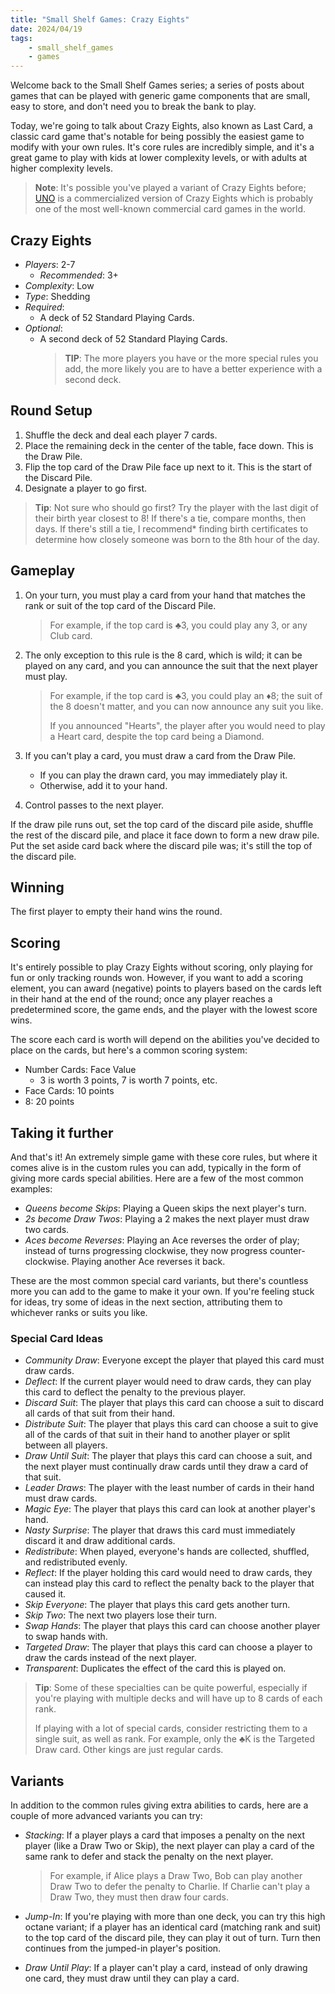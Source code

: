 ```yaml
---
title: "Small Shelf Games: Crazy Eights"
date: 2024/04/19
tags:
    - small_shelf_games
    - games
---
```


Welcome back to the Small Shelf Games series; a series of posts about games
that can be played with generic game components that are small, easy to store,
and don't need you to break the bank to play.

Today, we're going to talk about Crazy Eights, also known as Last Card, a
classic card game that's notable for being possibly the easiest game to modify
with your own rules. It's core rules are incredibly simple, and it's a great
game to play with kids at lower complexity levels, or with adults at higher
complexity levels.

> **Note**: It's possible you've played a variant of Crazy Eights before;
> [UNO](https://en.wikipedia.org/wiki/Uno_(card_game)) is a commercialized
> version of Crazy Eights which is probably one of the most well-known
> commercial card games in the world.

## Crazy Eights

- _Players_: 2-7
    - _Recommended_: 3+
- _Complexity_: Low
- _Type_: Shedding
- _Required_:
    - A deck of 52 Standard Playing Cards.
- _Optional_:
    - A second deck of 52 Standard Playing Cards.
      > **TIP**: The more players you have or the more special rules you add,
      > the more likely you are to have a better experience with a second deck.

## Round Setup

1. Shuffle the deck and deal each player 7 cards.
2. Place the remaining deck in the center of the table, face down. This is the
   Draw Pile.
3. Flip the top card of the Draw Pile face up next to it. This is the start of
   the Discard Pile.
4. Designate a player to go first.

> **Tip**: Not sure who should go first? Try the player with the last digit of
> their birth year closest to 8! If there's a tie, compare months, then days.
> If there's still a tie, I recommend\* finding birth certificates to determine
> how closely someone was born to the 8th hour of the day.

## Gameplay

1. On your turn, you must play a card from your hand that matches the rank or
   suit of the top card of the Discard Pile.

   > For example, if the top card is &#x2663;&#xfe0f;3, you could play any 3,
   > or any Club card.
2. The only exception to this rule is the 8 card, which is wild; it can be
   played on any card, and you can announce the suit that the next player must
   play.

   > For example, if the top card is &#x2663;&#xfe0f;3, you could play an
   > &#x2666;&#xfe0f;8; the suit of the 8 doesn't matter, and you can now
   > announce any suit you like.
   >
   > If you announced "Hearts", the player after you would need to play a Heart
   > card, despite the top card being a Diamond.
2. If you can't play a card, you must draw a card from the Draw Pile.
    - If you can play the drawn card, you may immediately play it.
    - Otherwise, add it to your hand.
3. Control passes to the next player.

If the draw pile runs out, set the top card of the discard pile aside, shuffle
the rest of the discard pile, and place it face down to form a new draw pile.
Put the set aside card back where the discard pile was; it's still the top of
the discard pile.

## Winning

The first player to empty their hand wins the round.

## Scoring

It's entirely possible to play Crazy Eights without scoring, only playing for
fun or only tracking rounds won. However, if you want to add a scoring element,
you can award (negative) points to players based on the cards left in their
hand at the end of the round; once any player reaches a predetermined score,
the game ends, and the player with the lowest score wins.

The score each card is worth will depend on the abilities you've decided to
place on the cards, but here's a common scoring system:

- Number Cards: Face Value
    - 3 is worth 3 points, 7 is worth 7 points, etc.
- Face Cards: 10 points
- 8: 20 points

## Taking it further

And that's it! An extremely simple game with these core rules, but where it
comes alive is in the custom rules you can add, typically in the form of giving
more cards special abilities. Here are a few of the most common examples:

- *Queens become Skips*: Playing a Queen skips the next player's turn.
- *2s become Draw Twos*: Playing a 2 makes the next player must draw two cards.
- *Aces become Reverses*: Playing an Ace reverses the order of play; instead
  of turns progressing clockwise, they now progress counter-clockwise. Playing
  another Ace reverses it back.

These are the most common special card variants, but there's countless more you
can add to the game to make it your own. If you're feeling stuck for ideas, try
some of ideas in the next section, attributing them to whichever ranks or suits
you like.

### Special Card Ideas

- *Community Draw*: Everyone except the player that played this card must draw cards.
- *Deflect*: If the current player would need to draw cards, they can play this card to deflect the penalty to the previous player.
- *Discard Suit*: The player that plays this card can choose a suit to discard all cards of that suit from their hand.
- *Distribute Suit*: The player that plays this card can choose a suit to give all of the cards of that suit in their hand to another player or split between all players.
- *Draw Until Suit*: The player that plays this card can choose a suit, and the next player must continually draw cards until they draw a card of that suit.
- *Leader Draws*: The player with the least number of cards in their hand must draw cards.
- *Magic Eye*: The player that plays this card can look at another player's hand.
- *Nasty Surprise*: The player that draws this card must immediately discard it and draw additional cards.
- *Redistribute*: When played, everyone's hands are collected, shuffled, and redistributed evenly.
- *Reflect*: If the player holding this card would need to draw cards, they can instead play this card to reflect the penalty back to the player that caused it.
- *Skip Everyone*: The player that plays this card gets another turn.
- *Skip Two*: The next two players lose their turn.
- *Swap Hands*: The player that plays this card can choose another player to swap hands with.
- *Targeted Draw*: The player that plays this card can choose a player to draw the cards instead of the next player.
- *Transparent*: Duplicates the effect of the card this is played on.

> **Tip**: Some of these specialties can be quite powerful, especially if
> you're playing with multiple decks and will have up to 8 cards of each rank.
>
> If playing with a lot of special cards, consider restricting them to a single
> suit, as well as rank. For example, only the &#x2663;&#xfe0f;K is the
> Targeted Draw card. Other kings are just regular cards.

## Variants

In addition to the common rules giving extra abilities to cards, here are a
couple of more advanced variants you can try:

- *Stacking*: If a player plays a card that imposes a penalty on the next player
  (like a Draw Two or Skip), the next player can play a card of the same rank
  to defer and stack the penalty on the next player.

  > For example, if Alice plays a Draw Two, Bob can play another Draw Two to
  > defer the penalty to Charlie. If Charlie can't play a Draw Two, they must
  > then draw four cards.
- *Jump-In*: If you're playing with more than one deck, you can try this high
  octane variant; if a player has an identical card (matching rank and suit) to
  the top card of the discard pile, they can play it out of turn. Turn then
  continues from the jumped-in player's position.
- *Draw Until Play*: If a player can't play a card, instead of only drawing one
  card, they must draw until they can play a card.

